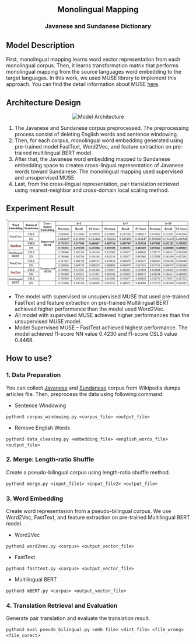 <p align="center">
  <h2 align="center">Monolingual Mapping</h2>
  <h3 align="center">Javanese and Sundanese Dictionary</h3>
</p>

## Model Description
First, monolingual mapping learns word vector representation from each monolingual corpus. Then, it learns transformation matrix that performs monolingual mapping from the source languages word embedding to the target languages. In this work, we used MUSE library to implement this approach. You can find the detail information about MUSE [here](https://github.com/facebookresearch/MUSE).

## Architecture Design
<p align="center">
    <img src="contents/monolingual-mapping fix.PNG" alt="Model Architecture" height="auto">
</p>

1. The Javanese and Sundanese corpus preprocessed. The preprocessing process consist of deleting English words and sentence windowing. 
2. Then, for each corpus, monolingual word embedding generated using pre-trained model FastText, Word2Vec, and feature extraction on pre-trained multilingual BERT model. 
3. After that, the Javanese word embedding mapped to Sundanese embedding space to creates cross-lingual representation of Javanese words toward Sundanese. The monolingual mapping used supervised and unsupervised MUSE. 
4. Last, from the cross-lingual representation, pair translation retrieved using nearest-neighbor and cross-domain local scaling method.
## Experiment Result

<p align="center">
    <img src="contents/experiment-result.PNG" alt="Model Architecture" height="auto">
</p>

- The model with supervised or unsupervised MUSE that used pre-trained FastText and feature extraction on pre-trained Multilingual BERT achieved higher performance than the model used Word2Vec.
- All model with supervised MUSE achieved higher performances than the unsupervised MUSE model.
- Model Supervised MUSE – FastText achieved highest performance. The model achieved f1-score NN value 0.4230 and f1-score CSLS value 0.4468.

## How to use?
### 1. Data Preparation
You can collect [Javanese](https://dumps.wikimedia.org/suwiki/latest/suwiki-latest-pages-articles.xml.bz2) and [Sundanese](https://dumps.wikimedia.org/jvwiki/latest/jvwiki-latest-pages-articles.xml.bz2) corpus from Wikipedia dumps articles file. Then, preprocess the data using following command.
- Sentence Windowing
```
python3 corpus_windowing.py <corpus_file> <output_file>
```
- Remove English Words
```
python3 data_cleaning.py <embedding_file> <english_words_file> <output_file>
``` 
### 2. Merge: Length-ratio Shuffle
Create a pseudo-bilingual corpus using length-ratio shuffle method.
```
python3 merge.py <input_file1> <input_file2> <output_file>
```
### 3. Word Embedding
Create word representasion from a pseudo-bilingual corpus. We use Word2Vec, FastText, and feature extraction on pre-trained Multilingual BERT model.
- Word2Vec
```
python3 word2vec.py <corpus> <output_vector_file>
```
- FastText
```
python3 fasttext.py <corpus> <output_vector_file>
```
- Multilingual BERT
```
python3 mBERT.py <corpus> <output_vector_file>
```
### 4. Translation Retrieval and Evaluation
Generate pair translation and evaluate the translation result.
```
python3 eval_pseudo_bilingual.py <emb_file> <dict_file> <file_wrong> <file_corect>
```
